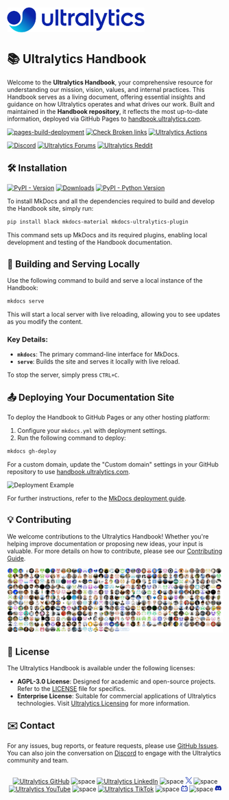 <br>
<a href="https://www.ultralytics.com/" target="_blank"><img src="https://raw.githubusercontent.com/ultralytics/assets/main/logo/Ultralytics_Logotype_Original.svg" width="320" alt="Ultralytics logo"></a>

# 📚 Ultralytics Handbook

Welcome to the **Ultralytics Handbook**, your comprehensive resource for understanding our mission, vision, values, and internal practices. This Handbook serves as a living document, offering essential insights and guidance on how Ultralytics operates and what drives our work. Built and maintained in the **Handbook repository**, it reflects the most up-to-date information, deployed via GitHub Pages to [handbook.ultralytics.com](https://handbook.ultralytics.com).

[![pages-build-deployment](https://github.com/ultralytics/handbook/actions/workflows/pages/pages-build-deployment/badge.svg)](https://github.com/ultralytics/handbook/actions/workflows/pages/pages-build-deployment)
[![Check Broken links](https://github.com/ultralytics/handbook/actions/workflows/links.yml/badge.svg)](https://github.com/ultralytics/handbook/actions/workflows/links.yml)
[![Ultralytics Actions](https://github.com/ultralytics/handbook/actions/workflows/format.yml/badge.svg)](https://github.com/ultralytics/handbook/actions/workflows/format.yml)

<a href="https://discord.com/invite/ultralytics"><img alt="Discord" src="https://img.shields.io/discord/1089800235347353640?logo=discord&logoColor=white&label=Discord&color=blue"></a> <a href="https://community.ultralytics.com/"><img alt="Ultralytics Forums" src="https://img.shields.io/discourse/users?server=https%3A%2F%2Fcommunity.ultralytics.com&logo=discourse&label=Forums&color=blue"></a> <a href="https://reddit.com/r/ultralytics"><img alt="Ultralytics Reddit" src="https://img.shields.io/reddit/subreddit-subscribers/ultralytics?style=flat&logo=reddit&logoColor=white&label=Reddit&color=blue"></a>

## 🛠️ Installation

[![PyPI - Version](https://img.shields.io/pypi/v/ultralytics?logo=pypi&logoColor=white)](https://pypi.org/project/ultralytics/)
[![Downloads](https://static.pepy.tech/badge/ultralytics)](https://pepy.tech/project/ultralytics)
[![PyPI - Python Version](https://img.shields.io/pypi/pyversions/ultralytics?logo=python&logoColor=gold)](https://pypi.org/project/ultralytics/)

To install MkDocs and all the dependencies required to build and develop the Handbook site, simply run:

```bash
pip install black mkdocs-material mkdocs-ultralytics-plugin
```

This command sets up MkDocs and its required plugins, enabling local development and testing of the Handbook documentation.

## 🚀 Building and Serving Locally

Use the following command to build and serve a local instance of the Handbook:

```bash
mkdocs serve
```

This will start a local server with live reloading, allowing you to see updates as you modify the content.

### Key Details:

- **`mkdocs`**: The primary command-line interface for MkDocs.
- **`serve`**: Builds the site and serves it locally with live reload.

To stop the server, simply press `CTRL+C`.

## 📤 Deploying Your Documentation Site

To deploy the Handbook to GitHub Pages or any other hosting platform:

1. Configure your `mkdocs.yml` with deployment settings.
2. Run the following command to deploy:

```bash
mkdocs gh-deploy
```

For a custom domain, update the "Custom domain" settings in your GitHub repository to use [handbook.ultralytics.com](https://handbook.ultralytics.com).

![Deployment Example](https://user-images.githubusercontent.com/26833433/210150206-9e86dcd7-10af-43e4-9eb2-9518b3799eac.png)

For further instructions, refer to the [MkDocs deployment guide](https://www.mkdocs.org/user-guide/deploying-your-docs/).

## 💡 Contributing

We welcome contributions to the Ultralytics Handbook! Whether you're helping improve documentation or proposing new ideas, your input is valuable. For more details on how to contribute, please see our [Contributing Guide](https://docs.ultralytics.com/help/contributing/).

![Ultralytics open-source contributors](https://raw.githubusercontent.com/ultralytics/assets/main/im/image-contributors.png)

## 📜 License

The Ultralytics Handbook is available under the following licenses:

- **AGPL-3.0 License**: Designed for academic and open-source projects. Refer to the [LICENSE](https://github.com/ultralytics/handbook/blob/main/LICENSE) file for specifics.
- **Enterprise License**: Suitable for commercial applications of Ultralytics technologies. Visit [Ultralytics Licensing](https://www.ultralytics.com/license) for more information.

## ✉️ Contact

For any issues, bug reports, or feature requests, please use [GitHub Issues](https://github.com/ultralytics/handbook/issues). You can also join the conversation on [Discord](https://discord.com/invite/ultralytics) to engage with the Ultralytics community and team.

<br>

<div align="center">
  <a href="https://github.com/ultralytics"><img src="https://github.com/ultralytics/assets/raw/main/social/logo-social-github.png" width="3%" alt="Ultralytics GitHub"></a>
  <img src="https://github.com/ultralytics/assets/raw/main/social/logo-transparent.png" width="3%" alt="space">
  <a href="https://www.linkedin.com/company/ultralytics/"><img src="https://github.com/ultralytics/assets/raw/main/social/logo-social-linkedin.png" width="3%" alt="Ultralytics LinkedIn"></a>
  <img src="https://github.com/ultralytics/assets/raw/main/social/logo-transparent.png" width="3%" alt="space">
  <a href="https://twitter.com/ultralytics"><img src="https://github.com/ultralytics/assets/raw/main/social/logo-social-twitter.png" width="3%" alt="Ultralytics Twitter"></a>
  <img src="https://github.com/ultralytics/assets/raw/main/social/logo-transparent.png" width="3%" alt="space">
  <a href="https://youtube.com/ultralytics?sub_confirmation=1"><img src="https://github.com/ultralytics/assets/raw/main/social/logo-social-youtube.png" width="3%" alt="Ultralytics YouTube"></a>
  <img src="https://github.com/ultralytics/assets/raw/main/social/logo-transparent.png" width="3%" alt="space">
  <a href="https://www.tiktok.com/@ultralytics"><img src="https://github.com/ultralytics/assets/raw/main/social/logo-social-tiktok.png" width="3%" alt="Ultralytics TikTok"></a>
  <img src="https://github.com/ultralytics/assets/raw/main/social/logo-transparent.png" width="3%" alt="space">
  <a href="https://ultralytics.com/bilibili"><img src="https://github.com/ultralytics/assets/raw/main/social/logo-social-bilibili.png" width="3%" alt="Ultralytics BiliBili"></a>
  <img src="https://github.com/ultralytics/assets/raw/main/social/logo-transparent.png" width="3%" alt="space">
  <a href="https://discord.com/invite/ultralytics"><img src="https://github.com/ultralytics/assets/raw/main/social/logo-social-discord.png" width="3%" alt="Ultralytics Discord"></a>
</div>
